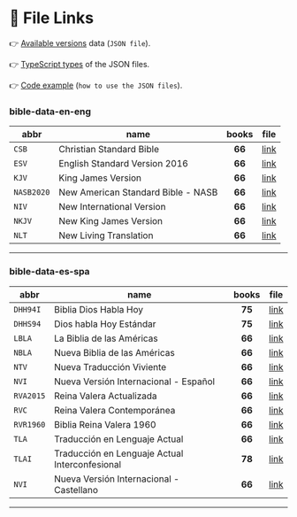 # 🚀 File Links

👉 [Available versions](https://mrk214.github.io/snapshots/data.json) data (`JSON file`).

👉 [TypeScript types](https://github.com/mrk214/reading-json-files/blob/main/src/types.ts) of the JSON files.

👉 [Code example](https://github.com/mrk214/reading-json-files) (`how to use the JSON files`).

### bible-data-en-eng

| abbr | name | books | file |
| --- | --- | :---: | --- |
| `CSB` | Christian Standard Bible | **66** | [link](https://mrk214.github.io/snapshots/en___eng___eng/CSB.json) |
| `ESV` | English Standard Version 2016 | **66** | [link](https://mrk214.github.io/snapshots/en___eng___eng/ESV.json) |
| `KJV` | King James Version | **66** | [link](https://mrk214.github.io/snapshots/en___eng___eng/KJV.json) |
| `NASB2020` | New American Standard Bible - NASB | **66** | [link](https://mrk214.github.io/snapshots/en___eng___eng/NASB2020.json) |
| `NIV` | New International Version | **66** | [link](https://mrk214.github.io/snapshots/en___eng___eng/NIV.json) |
| `NKJV` | New King James Version | **66** | [link](https://mrk214.github.io/snapshots/en___eng___eng/NKJV.json) |
| `NLT` | New Living Translation | **66** | [link](https://mrk214.github.io/snapshots/en___eng___eng/NLT.json) |

---

### bible-data-es-spa

| abbr | name | books | file |
| --- | --- | :---: | --- |
| `DHH94I` | Biblia Dios Habla Hoy | **75** | [link](https://mrk214.github.io/snapshots/es___spa___spa/DHH94I.json) |
| `DHHS94` | Dios habla Hoy Estándar | **75** | [link](https://mrk214.github.io/snapshots/es___spa___spa/DHHS94.json) |
| `LBLA` | La Biblia de las Américas | **66** | [link](https://mrk214.github.io/snapshots/es___spa___spa/LBLA.json) |
| `NBLA` | Nueva Biblia de las Américas | **66** | [link](https://mrk214.github.io/snapshots/es___spa___spa/NBLA.json) |
| `NTV` | Nueva Traducción Viviente | **66** | [link](https://mrk214.github.io/snapshots/es___spa___spa/NTV.json) |
| `NVI` | Nueva Versión Internacional - Español | **66** | [link](https://mrk214.github.io/snapshots/es___spa___spa/NVI.json) |
| `RVA2015` | Reina Valera Actualizada | **66** | [link](https://mrk214.github.io/snapshots/es___spa___spa/RVA2015.json) |
| `RVC` | Reina Valera Contemporánea | **66** | [link](https://mrk214.github.io/snapshots/es___spa___spa/RVC.json) |
| `RVR1960` | Biblia Reina Valera 1960 | **66** | [link](https://mrk214.github.io/snapshots/es___spa___spa/RVR1960.json) |
| `TLA` | Traducción en Lenguaje Actual | **66** | [link](https://mrk214.github.io/snapshots/es___spa___spa/TLA.json) |
| `TLAI` | Traducción en Lenguaje Actual Interconfesional | **78** | [link](https://mrk214.github.io/snapshots/es___spa___spa/TLAI.json) |
| `NVI` | Nueva Versión Internacional - Castellano | **66** | [link](https://mrk214.github.io/snapshots/es___spa___spa_es/NVI.json) |

---

